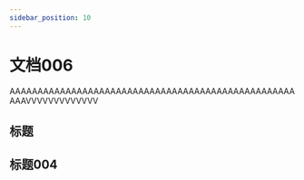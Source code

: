 ```yaml
---
sidebar_position: 10
---
```


# 文档006

AAAAAAAAAAAAAAAAAAAAAAAAAAAAAAAAAAAAAAAAAAAAAAAAAAAAAAVVVVVVVVVVVVV
## 标题

## 标题004
